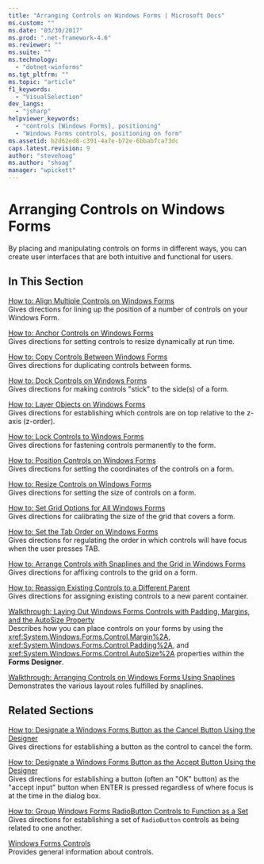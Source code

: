 ```yaml
---
title: "Arranging Controls on Windows Forms | Microsoft Docs"
ms.custom: ""
ms.date: "03/30/2017"
ms.prod: ".net-framework-4.6"
ms.reviewer: ""
ms.suite: ""
ms.technology: 
  - "dotnet-winforms"
ms.tgt_pltfrm: ""
ms.topic: "article"
f1_keywords: 
  - "VisualSelection"
dev_langs: 
  - "jsharp"
helpviewer_keywords: 
  - "controls [Windows Forms], positioning"
  - "Windows Forms controls, positioning on form"
ms.assetid: b2d62ed8-c391-4a7e-b72e-6bbabfca73dc
caps.latest.revision: 9
author: "stevehoag"
ms.author: "shoag"
manager: "wpickett"
---
```

# Arranging Controls on Windows Forms
By placing and manipulating controls on forms in different ways, you can create user interfaces that are both intuitive and functional for users.  
  
## In This Section  
 [How to: Align Multiple Controls on Windows Forms](../../../../docs/framework/winforms/controls/how-to-align-multiple-controls-on-windows-forms.md)  
 Gives directions for lining up the position of a number of controls on your Windows Form.  
  
 [How to: Anchor Controls on Windows Forms](../../../../docs/framework/winforms/controls/how-to-anchor-controls-on-windows-forms.md)  
 Gives directions for setting controls to resize dynamically at run time.  
  
 [How to: Copy Controls Between Windows Forms](../../../../docs/framework/winforms/controls/how-to-copy-controls-between-windows-forms.md)  
 Gives directions for duplicating controls between forms.  
  
 [How to: Dock Controls on Windows Forms](../../../../docs/framework/winforms/controls/how-to-dock-controls-on-windows-forms.md)  
 Gives directions for making controls "stick" to the side(s) of a form.  
  
 [How to: Layer Objects on Windows Forms](../../../../docs/framework/winforms/controls/how-to-layer-objects-on-windows-forms.md)  
 Gives directions for establishing which controls are on top relative to the z-axis (z-order).  
  
 [How to: Lock Controls to Windows Forms](../../../../docs/framework/winforms/controls/how-to-lock-controls-to-windows-forms.md)  
 Gives directions for fastening controls permanently to the form.  
  
 [How to: Position Controls on Windows Forms](../../../../docs/framework/winforms/controls/how-to-position-controls-on-windows-forms.md)  
 Gives directions for setting the coordinates of the controls on a form.  
  
 [How to: Resize Controls on Windows Forms](../../../../docs/framework/winforms/controls/how-to-resize-controls-on-windows-forms.md)  
 Gives directions for setting the size of controls on a form.  
  
 [How to: Set Grid Options for All Windows Forms](../../../../docs/framework/winforms/controls/how-to-set-grid-options-for-all-windows-forms.md)  
 Gives directions for calibrating the size of the grid that covers a form.  
  
 [How to: Set the Tab Order on Windows Forms](../../../../docs/framework/winforms/controls/how-to-set-the-tab-order-on-windows-forms.md)  
 Gives directions for regulating the order in which controls will have focus when the user presses TAB.  
  
 [How to: Arrange Controls with Snaplines and the Grid in Windows Forms](../../../../docs/framework/winforms/controls/how-to-arrange-controls-with-snaplines-and-the-grid-in-windows-forms.md)  
 Gives directions for affixing controls to the grid on a form.  
  
 [How to: Reassign Existing Controls to a Different Parent](../../../../docs/framework/winforms/controls/how-to-reassign-existing-controls-to-a-different-parent.md)  
 Gives directions for assigning existing controls to a new parent container.  
  
 [Walkthrough: Laying Out Windows Forms Controls with Padding, Margins, and the AutoSize Property](../../../../docs/framework/winforms/controls/walkthrough-laying-out-windows-forms-controls-with-padding-margins-and-the-autosize-property.md)  
 Describes how you can place controls on your forms by using the <xref:System.Windows.Forms.Control.Margin%2A>, <xref:System.Windows.Forms.Control.Padding%2A>, and <xref:System.Windows.Forms.Control.AutoSize%2A> properties within the **Forms Designer**.  
  
 [Walkthrough: Arranging Controls on Windows Forms Using Snaplines](../../../../docs/framework/winforms/controls/walkthrough-arranging-controls-on-windows-forms-using-snaplines.md)  
 Demonstrates the various layout roles fulfilled by snaplines.  
  
## Related Sections  
 [How to: Designate a Windows Forms Button as the Cancel Button Using the Designer](../../../../docs/framework/winforms/controls/how-to-designate-a-windows-forms-button-as-the-cancel-button-using-the-designer.md)  
 Gives directions for establishing a button as the control to cancel the form.  
  
 [How to: Designate a Windows Forms Button as the Accept Button Using the Designer](../../../../docs/framework/winforms/controls/how-to-designate-a-windows-forms-button-as-the-accept-button-using-the-designer.md)  
 Gives directions for establishing a button (often an "OK" button) as the "accept input" button when ENTER is pressed regardless of where focus is at the time in the dialog box.  
  
 [How to: Group Windows Forms RadioButton Controls to Function as a Set](../../../../docs/framework/winforms/controls/how-to-group-windows-forms-radiobutton-controls-to-function-as-a-set.md)  
 Gives directions for establishing a set of `RadioButton` controls as being related to one another.  
  
 [Windows Forms Controls](../../../../docs/framework/winforms/controls/windows-forms-controls.md)  
 Provides general information about controls.